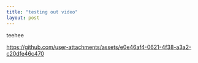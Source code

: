 ```yaml
---
title: "testing out video"
layout: post
---
```

teehee



https://github.com/user-attachments/assets/e0e46af4-0621-4f38-a3a2-c20dfe46c470



